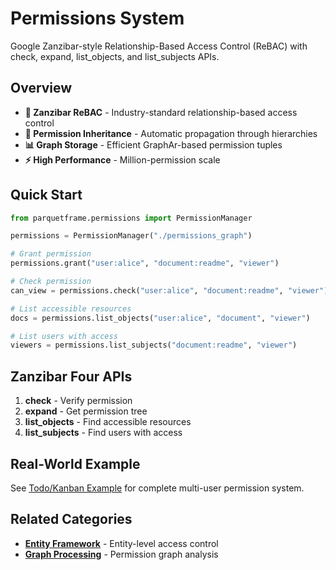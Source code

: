 # Permissions System

Google Zanzibar-style Relationship-Based Access Control (ReBAC) with check, expand, list_objects, and list_subjects APIs.

## Overview

- **🔐 Zanzibar ReBAC** - Industry-standard relationship-based access control
- **🌳 Permission Inheritance** - Automatic propagation through hierarchies
- **📊 Graph Storage** - Efficient GraphAr-based permission tuples
- **⚡ High Performance** - Million-permission scale

## Quick Start

```python
from parquetframe.permissions import PermissionManager

permissions = PermissionManager("./permissions_graph")

# Grant permission
permissions.grant("user:alice", "document:readme", "viewer")

# Check permission
can_view = permissions.check("user:alice", "document:readme", "viewer")

# List accessible resources
docs = permissions.list_objects("user:alice", "document", "viewer")

# List users with access
viewers = permissions.list_subjects("document:readme", "viewer")
```

## Zanzibar Four APIs

1. **check** - Verify permission
2. **expand** - Get permission tree
3. **list_objects** - Find accessible resources
4. **list_subjects** - Find users with access

## Real-World Example

See [Todo/Kanban Example](../documentation-examples/todo-kanban.md) for complete multi-user permission system.

## Related Categories

- **[Entity Framework](../entity-framework/index.md)** - Entity-level access control
- **[Graph Processing](../graph-processing/index.md)** - Permission graph analysis
